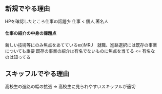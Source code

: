 ## 新規でやる理由
HPを確認したところ仕事の話題少  仕事 < 個人,著名人
#### 仕事の紹介の中身の課題点
新しい技術等にのみ焦点をあてているex)MRJ　就職、進路選択には既存の事業についても重要 
既存の事業の紹介は有名でないものに焦点を当てる <= 有名なのは知ってる
## スキッフルでやる理由
高校生の進路の幅の拡張 => 高校生に見られやすいスキッフルが適切